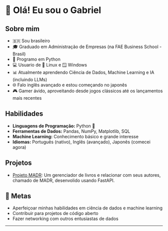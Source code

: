 # 👋 Olá! Eu sou o Gabriel

## Sobre mim
- 🇧🇷 Sou brasileiro 
- 🎓 Graduado em Administração de Empresas (na FAE Business School - Brasil)
- 🐍 Programo em Python
- 💻 Usuario de 🐧 Linux e 🪟 Windows
- 📊 Atualmente aprendendo Ciência de Dados, Machine Learning e IA (incluindo LLMs)
- 🌐 Falo inglês avançado e estou começando no japonês
- 🎮 Gamer ávido, aproveitando desde jogos clássicos até os lançamentos mais recentes

## Habilidades
- **Linguagens de Programação:** Python 🐍
- **Ferramentas de Dados:** Pandas, NumPy, Matplotlib, SQL
- **Machine Learning:** Conhecimento básico e grande interesse
- **Idiomas:** Português (nativo), Inglês (avançado), Japonês (comecei agora)

## Projetos
- [Projeto MADR](https://github.com/itsGab/madr_fast): Um gerenciador de livros e relacionar com seus autores, chamado de MADR, desenvolido usando FastAPI.

## 🎯 Metas
- Aperfeiçoar minhas habilidades em ciência de dados e machine learning
- Contribuir para projetos de código aberto
- Fazer networking com outros entusiastas de dados

---
